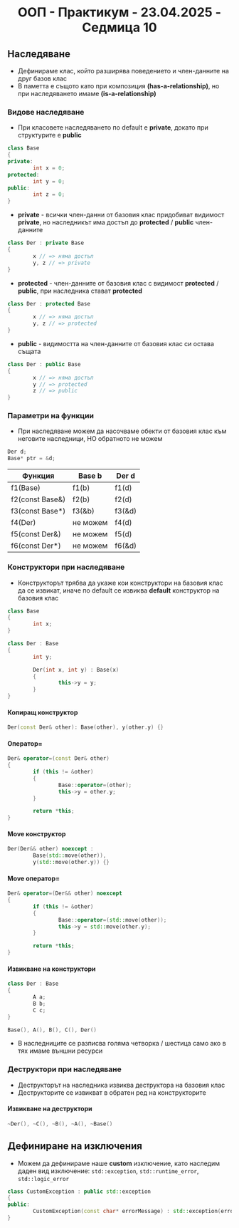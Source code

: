 <h1 align="center">ООП - Практикум - 23.04.2025 - Седмица 10</h1>

## Наследяване

- Дефинираме клас, който разширява поведението и член-данните на друг базов клас
- В паметта е същото като при композиция **(has-a-relationship)**, но при наследяването имаме **(is-a-relationship)**

### Видове наследяване

- При класовете наследяването по default е **private**, докато при структурите е **public**

```c++
class Base
{
private:
        int x = 0;
protected:
        int y = 0;
public:
        int z = 0;
}
```

- **private** - всички член-данни от базовия клас придобиват видимост **private**, но наследникът има достъп до **protected** / **public** член-данните

```c++
class Der : private Base
{
        x // => няма достъп
        y, z // => private
}
```

- **protected** - член-данните от базовия клас с видимост **protected** / **public**, при наследника стават **protected**

```c++
class Der : protected Base
{
        x // => няма достъп
        y, z // => protected
}
```

- **public** - видимостта на член-данните от базовия клас си остава същата

```c++
class Der : public Base
{
        x // => няма достъп
        y // => protected
        z // => public
}
```

### Параметри на функции

- При наследяване можем да насочваме обекти от базовия клас към неговите наследници, НО обратното не можем

```c++
Der d;
Base* ptr = &d;
```

| Функция                | Base b   | Der d   |
| ---------------------- | -------- | ------- |
| f1(Base)               | f1(b)    | f1(d)   |
| f2(const Base&)        | f2(b)    | f2(d)   |
| f3(const Base*)        | f3(&b)   | f3(&d)  |
| f4(Der)                | не можем | f4(d)   |
| f5(const Der&)         | не можем | f5(d)   |
| f6(const Der*)         | не можем | f6(&d)  |

### Конструктори при наследяване

- Конструкторът трябва да укаже кои конструктори на базовия клас да се извикат, иначе по default се извиква **default** конструктор на базовия клас

```c++
class Base
{
        int x;
}

class Der : Base
{
        int y;

        Der(int x, int y) : Base(x)
        {
                this->y = y;
        }
}
```

#### Копиращ конструктор

```c++
Der(const Der& other): Base(other), y(other.y) {}
```

#### Оператор=

```c++
Der& operator=(const Der& other)
{
        if (this != &other)
        {
                Base::operator=(other);
                this->y = other.y;
        }

        return *this;
}
```

#### Move конструктор

```c++
Der(Der&& other) noexcept :
        Base(std::move(other)),
        y(std::move(other.y)) {}
```

#### Move оператор=

```c++
Der& operator=(Der&& other) noexcept
{
        if (this != &other)
        {
                Base::operator=(std::move(other));
                this->y = std::move(other.y);
        }

        return *this;
}
```



#### Извикване на конструктори

```c++
class Der : Base
{
        A a;
        B b;
        C c;
}
```

```c++
Base(), A(), B(), C(), Der()
```

- В наследниците се разписва голяма четворка / шестица само ако в тях имаме външни ресурси

### Деструктори при наследяване

- Деструкторът на наследника извиква деструктора на базовия клас
- Деструкторите се извикват в обратен ред на конструкторите


#### Извикване на деструктори

```c++
~Der(), ~C(), ~B(), ~A(), ~Base()
```

## Дефиниране на изключения

- Можем да дефинираме нашe **custom** изключение, като наследим даден вид изключение: `std::exception`, `std::runtime_error`, `std::logic_error`

```c++
class CustomException : public std::exception
{
public:
        CustomException(const char* errorMessage) : std::exception(errorMessage) {}
}
```
